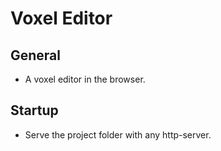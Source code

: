 # Voxel Editor

## General

- A voxel editor in the browser.

## Startup

- Serve the project folder with any http-server.
